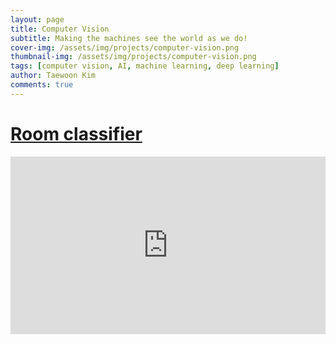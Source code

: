 ```yaml
---
layout: page
title: Computer Vision
subtitle: Making the machines see the world as we do!
cover-img: /assets/img/projects/computer-vision.png
thumbnail-img: /assets/img/projects/computer-vision.png
tags: [computer vision, AI, machine learning, deep learning]
author: Taewoon Kim
comments: true
---
```


# [Room classifier](https://github.com/tae898/room-classification)

<!-- padding-bottom: 56.25% is for 16:9. For an aspect ratio of 1:1 change to this value to 100% */  -->
<div style="position: relative; padding-bottom: 56.25%">
  <iframe
    style="width: 100%; height: 100%; position: absolute; left: 0px; top: 0px"
    frameborder="0"
    width="100%"
    height="100%"
    allowfullscreen
    allow="autoplay"
    src="
    https://www.youtube.com/embed/cM01mHaAtNA?si=FQav-tAgMyDB3Ua3
   "
  >
  </iframe>
</div>
